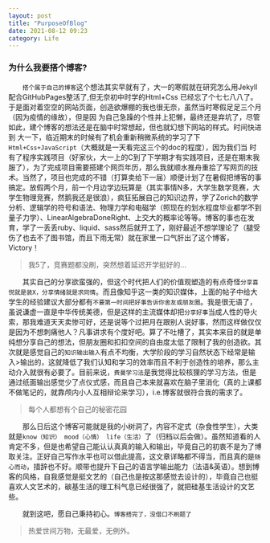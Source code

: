 ```yaml
---
layout: post
title: "PurposeOfBlog"
date: 2021-08-12 09:23
category: Life
---
```


###  为什么我要搭个博客?



&emsp;&emsp;``搭个属于自己的博客``这个想法其实早就有了，大一的寒假就在研究怎么用Jekyll配合GitHubPages整活了,但无奈初中时学的Html+Css  已经忘了个七七八八了。于是面对着空空的网站页面，创造欲爆棚的我也很无奈，虽然当时寒假足足三个月（因为疫情的缘故），但是因 为自己急躁的个性并上犯懒，最终还是弃坑了，尽管如此，建个博客的想法还是在脑中时常想起，但也就幻想下网站的样式。时间快进到  大一下，临近期末的时候有了机会重新稍微系统的学习了下``Html+Css+JavaScript``（大概就是一天看完这三个的doc的程度），因为我们当  时有了程序实践项目（好家伙，大一上的C到了下学期才有实践项目，还是在期末我服了），为了完成项目需要搭建个网页年历，那么我就顺水推舟重拾了写网页的技术。当然了，项目也完成的不错（打算卖给下一届）顺便计划了在暑假把博客的事搞定。放假两个月，前一个月边学边玩算是（其实事情N多，大学生数学竞赛，大学生物理竞赛，然鹅我还是很浪），疯狂拓展自己的知识边界，学了Zorich的数学分析、逻辑学的符号和语法、物理力学和电磁学（照现在的划水程度毕业都学不到量子力学）、LinearAlgebraDoneRight、上交大的概率论等等。博客的事也在发育，学了一丢丢ruby、liquid、sass然后就开工了，刚好最近不想学理论了（腿受伤了也去不了图书馆，而且下雨无常）就在家里一口气肝出了这个博客，Victory！



> 我5了，竞赛题都没刷，突然想着延迟开学挺好的...



&emsp;&emsp;其实自己的分享欲蛮强的，但这个时代把人们的价值观塑造的有点奇怪``分享喜悦就是装X，分享情绪就是求同情``。而且像知乎这一类的知识媒体，上面的帖子中给大学生的经验建议大部分都有``不要第一时间把好事告诉你舍友或朋友圈``。我是很无语了，虽说谦虚一直是中华传统美德，但是这样的主流媒体却把``分享好事``当成人性的导火索，那我难道天天卖惨可好，还是说等个过把月在跟别人说好事，然而这样做仅仅是因为不想刺痛他人？凡事讲求有个度好吧。算了不吐槽了，其实本来目的就是单纯想分享自己的想法，但朋友圈和扣扣空间的自由度太低了限制了我的创造欲。其次就是感觉自己的``知识输出输入``有点不均衡，大学阶段的学习自然状态下经常是输入>输出的，这就降低了我们认知和学习的效率而且不利于创造性的培养，那么主动介入就很有必要了。目前来说，``费曼学习法``是我觉得比较核狸的学习方法，但是通过纸面输出感觉少了点仪式感，而且自己本来就喜欢在脑子里消化（真的上课都不做笔记的，就靠颅内小人互相辩论来学习），i.e.博客就很符合我的需求了。



> 每个人都想有个自己的秘密花园



&emsp;&emsp;那么日后这个博客可能就是我的小树洞了，内容不定式（杂食性学生），大类就是``know（知识） mood（心情） life（生活）``了（归档以后会做）。虽然知道看的人肯定不多，但是也希望自己能认认真真的输入和输出，毕竟自己的初衷不是为了博取关注。正好自己写作水平也可以借此提高，这文章详略都不得当，而且真的是``随心而动``，措辞也不好。顺带也提升下自己的语言学输出能力（法语&英语）。想到博客的风格，自我感觉是挺文艺的（自己也是按这那感觉去设计的），毕竟自己也挺喜欢人文艺术的，碳基生活的理工科气息已经很强了，就把硅基生活设计的文艺些。



&emsp;&emsp;就到这吧，愿自己秉持初心。``博客搭完了，没借口不刷题了``



> 热爱世间万物，无最爱，无例外。





